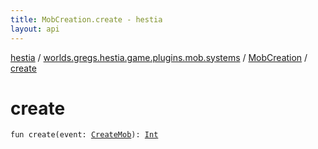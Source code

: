 ```yaml
---
title: MobCreation.create - hestia
layout: api
---
```


<div class='api-docs-breadcrumbs'><a href="../../index.html">hestia</a> / <a href="../index.html">worlds.gregs.hestia.game.plugins.mob.systems</a> / <a href="index.html">MobCreation</a> / <a href="./create.html">create</a></div>

# create

<div class="signature"><code><span class="keyword">fun </span><span class="identifier">create</span><span class="symbol">(</span><span class="parameterName" id="worlds.gregs.hestia.game.plugins.mob.systems.MobCreation$create(worlds.gregs.hestia.game.events.CreateMob)/event">event</span><span class="symbol">:</span>&nbsp;<a href="../../worlds.gregs.hestia.game.events/-create-mob/index.html"><span class="identifier">CreateMob</span></a><span class="symbol">)</span><span class="symbol">: </span><a href="https://kotlinlang.org/api/latest/jvm/stdlib/kotlin/-int/index.html"><span class="identifier">Int</span></a></code></div>
